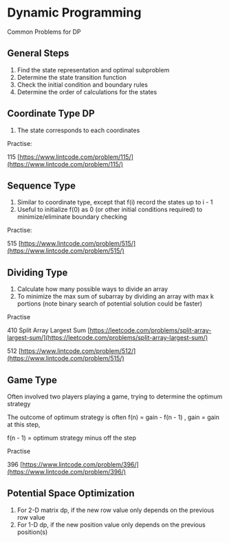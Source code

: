 # Dynamic Programming

Common Problems for DP

## General Steps

1. Find the state representation and optimal subproblem&#x20;
2. Determine the state transition function
3. Check the initial condition and boundary rules
4. Determine the order of calculations for the states

## Coordinate Type DP

1. The state corresponds to each coordinates&#x20;

Practise:

115 [https://www.lintcode.com/problem/115/](https://www.lintcode.com/problem/115/)

## Sequence Type

1. Similar to coordinate type, except that f(i) record the states up to i - 1
2. Useful to initialize f(0) as 0 (or other initial conditions required) to minimize/eliminate boundary checking&#x20;

Practise:

515 [https://www.lintcode.com/problem/515/](https://www.lintcode.com/problem/515/)

## Dividing Type

1. Calculate how many possible ways to divide an array
2. To minimize the max sum of subarray by dividing an array with max k portions (note binary search of potential solution could be faster)

Practise

410 Split Array Largest Sum [https://leetcode.com/problems/split-array-largest-sum/](https://leetcode.com/problems/split-array-largest-sum/)

512 [https://www.lintcode.com/problem/512/](https://www.lintcode.com/problem/515/)

## Game Type

Often involved two players playing a game, trying to determine the optimum strategy

The outcome of optimum strategy is often  f(n) = gain - f(n - 1) , gain = gain at this step,&#x20;

f(n - 1) = optimum strategy minus off the step&#x20;

Practise

396 [https://www.lintcode.com/problem/396/](https://www.lintcode.com/problem/396/)

## Potential Space Optimization

1. For 2-D matrix dp, if the new row value only depends on the previous row value
2. For 1-D dp, if the new position value only depends on the previous position(s)
